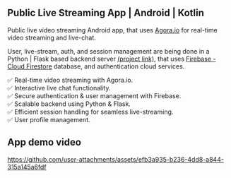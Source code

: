 ## Public Live Streaming App | Android | Kotlin
Public live video streaming Android app, that uses [Agora.io](https://www.agora.io/en/) for real-time video streaming and live-chat. 

User, live-stream, auth, and session management are being done in a Python | Flask based backend server [(project link)](https://github.com/akhill4054/live-stream-backend), that uses [Firebase - Cloud Firestore](https://firebase.google.com/docs/firestore) database, and authentication cloud services.

✅ Real-time video streaming with Agora.io. <br>
✅ Interactive live chat functionality. <br>
✅ Secure authentication & user management with Firebase. <br>
✅ Scalable backend using Python & Flask. <br>
✅ Efficient session handling for seamless live-streaming. <br>
✅ User profile management. <br>

## App demo video


https://github.com/user-attachments/assets/efb3a935-b236-4dd8-a844-315a145a6fdf


